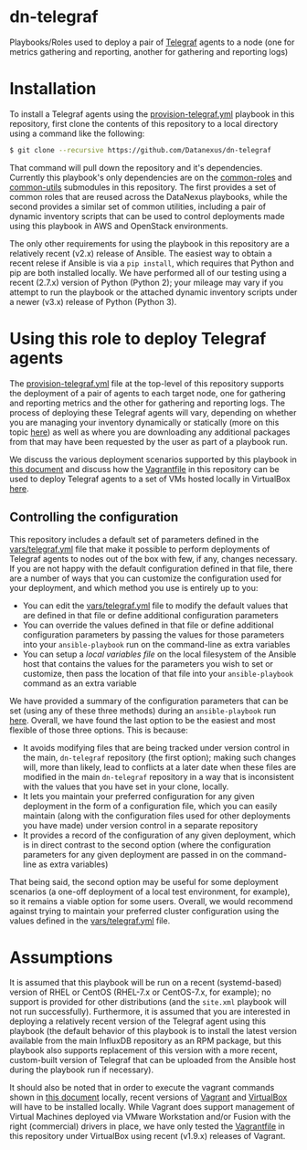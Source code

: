 # dn-telegraf
Playbooks/Roles used to deploy a pair of [Telegraf](https://github.com/influxdata/telegraf) agents to a node (one for metrics gathering and reporting, another for gathering and reporting logs)

# Installation
To install a Telegraf agents using the [provision-telegraf.yml](provision-telegraf.yml) playbook in this repository, first clone the contents of this repository to a local directory using a command like the following:

```bash
$ git clone --recursive https://github.com/Datanexus/dn-telegraf
```

That command will pull down the repository and it's dependencies. Currently this playbook's only dependencies are on the [common-roles](https://github.com/Datanexus/common-roles) and [common-utils](https://github.com/Datanexus/common-utils) submodules in this repository. The first provides a set of common roles that are reused across the DataNexus playbooks, while the second provides a similar set of common utilities, including a pair of dynamic inventory scripts that can be used to control deployments made using this playbook in AWS and OpenStack environments.

The only other requirements for using the playbook in this repository are a relatively recent (v2.x) release of Ansible. The easiest way to obtain a recent relese if Ansible is via a `pip install`, which requires that Python and pip are both installed locally. We have performed all of our testing using a recent (2.7.x) version of Python (Python 2); your mileage may vary if you attempt to run the playbook or the attached dynamic inventory scripts under a newer (v3.x) release of Python (Python 3).

# Using this role to deploy Telegraf agents
The [provision-telegraf.yml](provision-telegraf.yml) file at the top-level of this repository supports the deployment of a pair of agents to each target node, one for gathering and reporting metrics and the other for gathering and reporting logs. The process of deploying these Telegraf agents will vary, depending on whether you are managing your inventory dynamically or statically (more on this topic [here](docs/Dynamic-vs-Static-Inventory.md)) as well as where you are downloading any additional packages from that may have been requested by the user as part of a playbook run.

We discuss the various deployment scenarios supported by this playbook in [this document](docs/Deployment-Scenarios.md) and discuss how the [Vagrantfile](Vagrantfile) in this repository can be used to deploy Telegraf agents to a set of VMs hosted locally in VirtualBox [here](docs/Deployment-via-Vagrant.md).

## Controlling the configuration
This repository includes a default set of parameters defined in the [vars/telegraf.yml](vars/telegraf.yml) file that make it possible to perform deployments of Telegraf agents to nodes out of the box with few, if any, changes necessary. If you are not happy with the default configuration defined in that file, there are a number of ways that you can customize the configuration used for your deployment, and which method you use is entirely up to you:

* You can edit the [vars/telegraf.yml](vars/telegraf.yml) file to modify the default values that are defined in that file or define additional configuration parameters
* You can override the values defined in that file or define additional configuration parameters by passing the values for those parameters into your `ansible-playbook` run on the command-line as extra variables
* You can setup a *local variables file* on the local filesystem of the Ansible host that contains the values for the parameters you wish to set or customize, then pass the location of that file into your `ansible-playbook` command as an extra variable

We have provided a summary of the configuration parameters that can be set (using any of these three methods) during an `ansible-playbook` run [here](docs/Supported-Config-Params.md). Overall, we have found the last option to be the easiest and most flexible of those three options. This is because:

* It avoids modifying files that are being tracked under version control in the main, `dn-telegraf` repository (the first option); making such changes will, more than likely, lead to conflicts at a later date when these files are modified in the main `dn-telegraf` repository in a way that is inconsistent with the values that you have set in your clone, locally.
* It lets you maintain your preferred configuration for any given deployment in the form of a configuration file, which you can easily maintain (along with the configuration files used for other deployments you have made) under version control in a separate repository
* It provides a record of the configuration of any given deployment, which is in direct contrast to the second option (where the configuration parameters for any given deployment are passed in on the command-line as extra variables)

That being said, the second option may be useful for some deployment scenarios (a one-off deployment of a local test environment, for example), so it remains a viable option for some users. Overall, we would recommend against trying to maintain your preferred cluster configuration using the values defined in the [vars/telegraf.yml](vars/telegraf.yml) file.

# Assumptions
It is assumed that this playbook will be run on a recent (systemd-based) version of RHEL or CentOS (RHEL-7.x or CentOS-7.x, for example); no support is provided for other distributions (and the `site.xml` playbook will not run successfully). Furthermore, it is assumed that you are interested in deploying a relatively recent version of the Telegraf agent using this playbook (the default behavior of this playbook is to install the latest version available from the main InfluxDB repository as an RPM package, but this playbook also supports replacement of this version with a more recent, custom-built version of Telegraf that can be uploaded from the Ansible host during the playbook run if necessary).

It should also be noted that in order to execute the vagrant commands shown in [this document](docs/Deployment-via-Vagrant.md) locally, recent versions of [Vagrant](https://www.vagrantup.com/) and [VirtualBox](https://www.virtualbox.org) will have to be installed locally. While Vagrant does support management of Virtual Machines deployed via VMware Workstation and/or Fusion with the right (commercial) drivers in place, we have only tested the [Vagrantfile](Vagrantfile) in this repository under VirtualBox using recent (v1.9.x) releases of Vagrant.